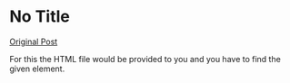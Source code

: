 # No Title

[Original Post](https://discourse.onlinedegree.iitm.ac.in/t/169029/267)

<p>For this the HTML file would be provided to you and you have to find the given element.</p>